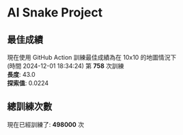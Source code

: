 
# AI Snake Project

## **最佳成績**









現在使用 GitHub Action 訓練最佳成績為在 10x10 的地圖情況下  
(時間 2024-12-01 18:34:24) 第 **758** 次訓練  
**長度**: 43.0  
**探索值**: 0.0224



















## 總訓練次數
現在已經訓練了: **498000** 次
